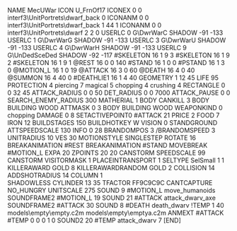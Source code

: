 NAME 			MecUWar
ICON 			U_FrnOf17
ICONEX 0 0 interf3\UnitPortrets\dwarf_back 0
ICONANM 0 0 interf3\UnitPortrets\dwarf_back 1 44 1
ICONANM 0 0 interf3\UnitPortrets\dwarf 2 2 0
USERLC 			0 G\DwrWarC SHADOW -91 -133
USERLC 			1 G\DwrWarG SHADOW -91 -133
USERLC 			3 G\DwrWarU SHADOW -91 -133
USERLC 			4 G\DwrWarH SHADOW -91 -133
USERLC 			9 G\UnDedSceDed SHADOW -92 -117
#SKELETON               16 1 9 3
#SKELETON               16 1 9 2
#SKELETON               16 1 9 1
@REST      		16 0 0 140
#STAND     		16 1 0 0
#PSTAND    		16 1 3 0
@MOTION_L  		16 1 0 19
@ATTACK    		16 3 0 60
@DEATH     		16 4 0 40
@SUMMON     		16 4 40 0 
#DEATHLIE1 		16 1 4 40
GEOMETRY 		1 12 45
LIFE     		95
PROTECTION 		4 piercing 7 magical 5 chopping 4 crushing 4
RECTANGLE 		0 0 32 45
ATTACK_RADIUS 		0 0 50
DET_RADIUS 		0 0 7000
ATTACK_PAUSE 		0 0
SEARCH_ENEMY_RADIUS 	300
MATHERIAL 		1 BODY
CANKILL 		3 BODY BUILDING WOOD
ATTMASK 0 3 BODY BUILDING WOOD
WEAPONKIND 		0 chopping
DAMAGE   		0 8
SETACTIVEPOINT0		#ATTACK 21
PRICE 			2 FOOD 7 IRON 12
BUILDSTAGES 		150
BUILDHOTKEY		W
VISION 			0
STANDGROUND
ATTSPEEDSCALE 130
INFO 			0 28
BRANDOMPOS 3
/BRANDOMSPEED 3
UNITRADIUS 		10
VES 			30
MOTIONSTYLE 		SINGLESTEP
ROTATE 			16
BREAKANIMATION 		#REST
BREAKANIMATION 		#STAND
MOVEBREAK 		#MOTION_L
EXPA 			20
ZPOINTS 20 20
CANSTORM
SPEEDSCALE 99
CANSTORM
VISITORMASK 1
PLACEINTRANSPORT 1
SELTYPE SelSmall 1 1
KILLERAWARD             GOLD 8
KILLERAWARDRANDOM       GOLD 2
COLLISION 14
ADDSHOTRADIUS 14
COLUMN 1  
SHADOWLESS
CYLINDER 13 35
TFACTOR FF9C9C9C
CANTCAPTURE
NO_HUNGRY
UNITSCALE		275
SOUND 9 #MOTION_L move_humanoids
SOUNDFRAME2 #MOTION_L 19
SOUND 21 #ATTACK attack_dwarv_axe
SOUNDFRAME2 #ATTACK 30
SOUND 8 #DEATH death_dwarv
!TEMP  1 40 models\empty\empty.c2m models\empty\emptya.c2m
ANMEXT #ATTACK #TEMP 0 0 0 1 0
SOUND2 20 #TEMP attack_dwarv 7
[END]
